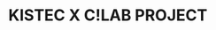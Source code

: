# KISTEC X C!LAB PROJECT
<!-- 
## Configuration
'./thesaurus' 폴더 하위에 다음의 파일이 필요함
* stop_list.txt
* synonyms.txt
* userword.txt


## Import Library
    sys.path.append(../kistec/)
    from preprocess import MyPreprocess
    mp = MyPreprocess()
    
## Preprocess
### Apply synonyms
    sent = '배수 시설은 배수시설로 배수관도 배수시설로 배수만 있는 건 그대로'
    sent_synonym = mp.synonym(sent)
    print(sent_synonym)

### Stopword Removal
    sent_stop = mp.stopword_removal(sent_synonym, return_type='str') # Default return type: list
    print(sent_stop)

### Customized PoS tagging
    from konlpy.tag import Komoran

    mp.build_userdic('./thesaurus/userword.txt')
    komoran = Komoran(userdic=mp.fname_userdic) # './thesaurus/userdic.txt'

    print(sent)
    print(komoran.nouns(sent))
    print(komoran.nouns(sent_synonym))
    print(komoran.nouns(sent_stop)) -->